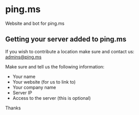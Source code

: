ping.ms
=======

Website and bot for ping.ms

## Getting your server added to ping.ms

If you wish to contribute a location make sure and contact us: admins@ping.ms

Make sure and tell us the following information:

* Your name
* Your website (for us to link to)
* Your company name
* Server IP
* Access to the server (this is optional)

Thanks
